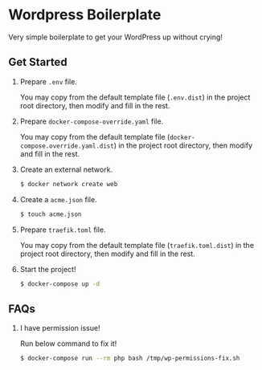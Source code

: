 # Wordpress Boilerplate

Very simple boilerplate to get your WordPress up without crying!

## Get Started

1.  Prepare `.env` file.

    You may copy from the default template file (`.env.dist`) in the project root directory, then modify and fill in the rest.

2.  Prepare `docker-compose-override.yaml` file.

    You may copy from the default template file (`docker-compose.override.yaml.dist`) in the project root directory, then modify and fill in the rest.

3.  Create an external network.

    ```sh
    $ docker network create web
    ```

4.  Create a `acme.json` file.

    ```sh
    $ touch acme.json
    ```

5.  Prepare `traefik.toml` file.

    You may copy from the default template file (`traefik.toml.dist`) in the project root directory, then modify and fill in the rest.

6.  Start the project!

    ```sh
    $ docker-compose up -d
    ```

## FAQs

1.  I have permission issue!

    Run below command to fix it!

    ```sh
    $ docker-compose run --rm php bash /tmp/wp-permissions-fix.sh
    ```
